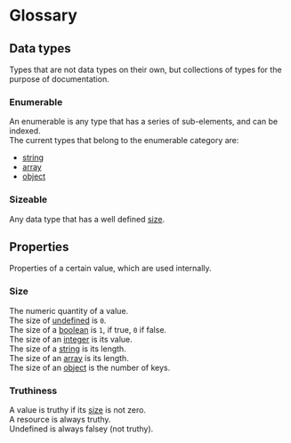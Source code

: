 # Glossary

## Data types
Types that are not data types on their own, but collections of types for the purpose of documentation.

### Enumerable
An enumerable is any type that has a series of sub-elements, and can be indexed.  
The current types that belong to the enumerable category are:  
- [string](data_types.md#string)  
- [array](data_types.md##array)  
- [object](data_types.md##object)  

### Sizeable
Any data type that has a well defined [size](#size).

## Properties
Properties of a certain value, which are used internally.

### Size
The numeric quantity of a value.  
The size of [undefined](data_types.md#undefined) is `0`.  
The size of a [boolean](data_types.md#boolean) is `1`, if true, `0` if false.  
The size of an [integer](data_types.md#integer) is its value.  
The size of a [string](data_types.md#string) is its length.  
The size of an [array](data_types.md#array) is its length.  
The size of an [object](data_types.md#object) is the number of keys.  

### Truthiness
A value is truthy if its [size](#size) is not zero.  
A resource is always truthy.  
Undefined is always falsey (not truthy).  
